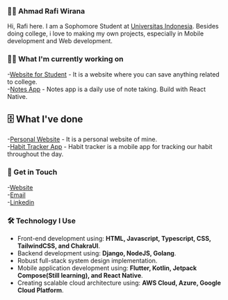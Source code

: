 ### 👨‍🚀 Ahmad Rafi Wirana

Hi, Rafi here. I am a Sophomore Student at [Universitas Indonesia](https://www.ui.ac.id/). Besides doing college,
i love to making my own projects, especially in Mobile development and Web development. 

### 🧑‍💻 What I'm currently working on

-[Website for Student](https://github.com/ahmadrafidev/all-in-web) - It is a website where you can save anything related to college.\
-[Notes App](https://github.com/ahmadrafidev/note-taking-apps) - Notes app is a daily use of note taking. Build with React Native.

## 🗄 What I've done

-[Personal Website](https://github.com/ahmadrafidev/Personal-Website-2) - It is a personal website of mine.\
-[Habit Tracker App](https://github.com/ahmadrafidev/habit-tracker) - Habit tracker is a mobile app for tracking our habit throughout the day.

### 🤙 Get in Touch

-[Website](https://ahmadrafi.dev/)\
-[Email](me@ahmadrafi.dev)\
-[Linkedin](https://www.linkedin.com/in/ahmadrafiwirana/)

### 🛠 Technology I Use

- Front-end development using: **HTML, Javascript, Typescript, CSS, TailwindCSS, and ChakraUI**.
- Backend development using: **Django, NodeJS, Golang**.
- Robust full-stack system design implementation.
- Mobile application development using: **Flutter, Kotlin, Jetpack Compose(Still learning), and React Native**.
- Creating scalable cloud architecture using: **AWS Cloud, Azure, Google Cloud Platform**.
